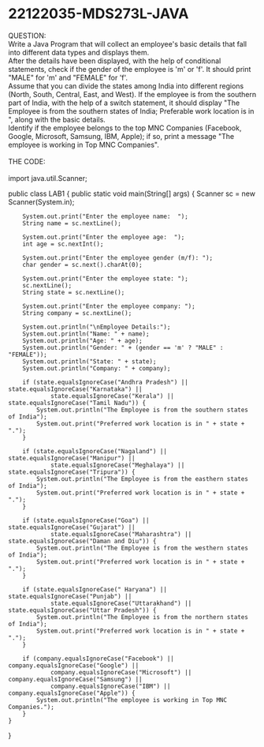 # 22122035-MDS273L-JAVA
QUESTION:</br>
Write a Java Program that will collect an employee's basic details that fall into different data types and displays them.</br>
After the details have been displayed, with the help of conditional statements, check if the gender of the employee is 'm' or 'f'. It should print "MALE" for 'm' and "FEMALE" for 'f'.</br>
Assume that you can divide the states among India into different regions (North, South, Central, East, and West). If the employee is from the southern part of India, with the help of a switch statement, it should display "The Employee is from the southern states of India; Preferable work location is in <state>", along with the basic details.</br>
Identify if the employee belongs to the top MNC Companies (Facebook, Google, Microsoft, Samsung, IBM, Apple); if so, print a message "The employee is working in Top MNC Companies".</br>
</br>
THE CODE: </br>
</br>
import java.util.Scanner;

public class LAB1 {
    public static void main(String[] args) {
        Scanner sc = new Scanner(System.in);

        System.out.print("Enter the employee name:  ");
        String name = sc.nextLine();

        System.out.print("Enter the employee age:  ");
        int age = sc.nextInt();

        System.out.print("Enter the employee gender (m/f): ");
        char gender = sc.next().charAt(0);

        System.out.print("Enter the employee state: ");
        sc.nextLine();
        String state = sc.nextLine();

        System.out.print("Enter the employee company: ");
        String company = sc.nextLine();

        System.out.println("\nEmployee Details:");
        System.out.println("Name: " + name);
        System.out.println("Age: " + age);
        System.out.println("Gender: " + (gender == 'm' ? "MALE" : "FEMALE"));
        System.out.println("State: " + state);
        System.out.println("Company: " + company);

        if (state.equalsIgnoreCase("Andhra Pradesh") || state.equalsIgnoreCase("Karnataka") ||
                state.equalsIgnoreCase("Kerala") || state.equalsIgnoreCase("Tamil Nadu")) {
            System.out.println("The Employee is from the southern states of India");
            System.out.print("Preferred work location is in " + state + ".");
        }

        if (state.equalsIgnoreCase("Nagaland") || state.equalsIgnoreCase("Manipur") ||
                state.equalsIgnoreCase("Meghalaya") || state.equalsIgnoreCase("Tripura")) {
            System.out.println("The Employee is from the easthern states of India");
            System.out.print("Preferred work location is in " + state + ".");
        }

        if (state.equalsIgnoreCase("Goa") || state.equalsIgnoreCase("Gujarat") ||
                state.equalsIgnoreCase("Maharashtra") || state.equalsIgnoreCase("Daman and Diu")) {
            System.out.println("The Employee is from the westhern states of India");
            System.out.print("Preferred work location is in " + state + ".");
        }

        if (state.equalsIgnoreCase(" Haryana") || state.equalsIgnoreCase("Punjab") ||
                state.equalsIgnoreCase("Uttarakhand") || state.equalsIgnoreCase("Uttar Pradesh")) {
            System.out.println("The Employee is from the northern states of India");
            System.out.print("Preferred work location is in " + state + ".");
        }

        if (company.equalsIgnoreCase("Facebook") || company.equalsIgnoreCase("Google") ||
                company.equalsIgnoreCase("Microsoft") || company.equalsIgnoreCase("Samsung") ||
                company.equalsIgnoreCase("IBM") || company.equalsIgnoreCase("Apple")) {
            System.out.println("The employee is working in Top MNC Companies.");
        }
    }
}

